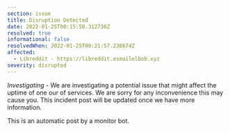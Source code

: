 ```yaml
---
section: issue
title: Disruption Detected
date: 2022-01-25T00:15:50.312736Z
resolved: true
informational: false
resolvedWhen: 2022-01-25T00:21:57.238674Z
affected:
  - Libreddit - https://libreddit.esmailelbob.xyz
severity: disrupted
---
```

*Investigating* - We are investigating a potential issue that might affect the uptime of one our of services. We are sorry for any inconvenience this may cause you. This incident post will be updated once we have more information.

This is an automatic post by a monitor bot.
        